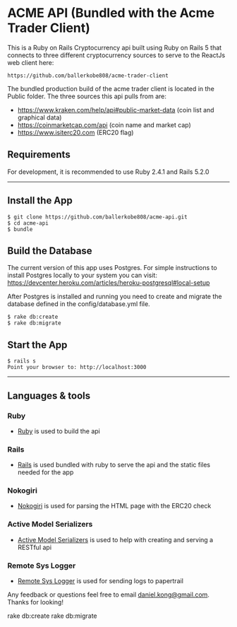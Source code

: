
# ACME API (Bundled with the Acme Trader Client)

This is a Ruby on Rails Cryptocurrency api built using Ruby on Rails 5 that connects to three different cryptocurrency sources to serve to the ReactJs web client here: 

    https://github.com/ballerkobe808/acme-trader-client

The bundled production build of the acme trader client is located in the Public folder.
The three sources this api pulls from are:

 - https://www.kraken.com/help/api#public-market-data (coin list and graphical data)
 - https://coinmarketcap.com/api (coin name and market cap)
 - https://www.isiterc20.com (ERC20 flag)



## Requirements

For development, it is recommended to use Ruby 2.4.1 and Rails 5.2.0

---

## Install the App

    $ git clone https://github.com/ballerkobe808/acme-api.git
    $ cd acme-api
    $ bundle

## Build the Database
The current version of this app uses Postgres. For simple instructions to install Postgres locally to your system you can visit: https://devcenter.heroku.com/articles/heroku-postgresql#local-setup

After Postgres is installed and running you need to create and migrate the database defined in the config/database.yml file.

    $ rake db:create
    $ rake db:migrate

## Start the App

    $ rails s
    Point your browser to: http://localhost:3000

---

## Languages & tools

### Ruby 

- [Ruby](https://www.ruby-lang.org/en/) is used to build the api

### Rails

- [Rails](https://rubyonrails.org/) is used bundled with ruby to serve the api and the static files needed for the app

### Nokogiri

- [Nokogiri](http://nokogiri.org) is used for parsing the HTML page with the ERC20 check

### Active Model Serializers

- [Active Model Serializers](https://github.com/rails-api/active_model_serializers) is used to help with creating and serving a RESTful api

### Remote Sys Logger

- [Remote Sys Logger](https://github.com/papertrail/remote_syslog_logger) is used for sending logs to papertrail 



Any feedback or questions feel free to email daniel.kong@gmail.com. Thanks for looking!







rake db:create
rake db:migrate



